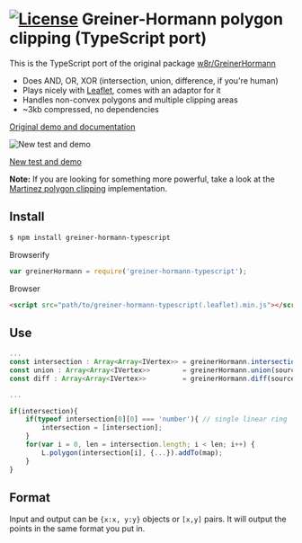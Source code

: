 [![License](http://img.shields.io/badge/license-MIT-brightgreen.svg)](http://opensource.org/licenses/MIT)
Greiner-Hormann polygon clipping (TypeScript port)
==================================================

This is the TypeScript port of the original package
[w8r/GreinerHormann](https://github.com/w8r/GreinerHormann)


 * Does AND, OR, XOR (intersection, union, difference, if you're human)
 * Plays nicely with [Leaflet](http://github.com/leaflet/leaflet/), comes with an adaptor for it
 * Handles non-convex polygons and multiple clipping areas
 * ~3kb compressed, no dependencies

[Original demo and documentation](http://w8r.github.io/GreinerHormann/)

![New test and demo](https://www.int2byte.de/public/plotboilerplate/screenshots/screenshot-20201202-1-polygon-intersection.png "New test and demo")

[New test and demo](https://www.int2byte.de/public/plotboilerplate/demos/27-polygon-intersection-greinerhormann/)

**Note:** If you are looking for something more powerful, take a look at the [Martinez polygon clipping](https://github.com/w8r/martinez) implementation.

## Install
```bash
$ npm install greiner-hormann-typescript
```

Browserify
```js
var greinerHormann = require('greiner-hormann-typescript');
```

Browser
```html
<script src="path/to/greiner-hormann-typescript(.leaflet).min.js"></script>
```

## Use
```typescript
...
const intersection : Array<Array<IVertex>> = greinerHormann.intersection(source, clip);
const union : Array<Array<IVertex>>        = greinerHormann.union(source, clip);
const diff : Array<Array<IVertex>>         = greinerHormann.diff(source, clip);

...

if(intersection){
    if(typeof intersection[0][0] === 'number'){ // single linear ring
        intersection = [intersection];
    }
    for(var i = 0, len = intersection.length; i < len; i++) {
        L.polygon(intersection[i], {...}).addTo(map);
    }
}
```

## Format
Input and output can be `{x:x, y:y}` objects or `[x,y]` pairs. It will output the points in the same format you put in.

